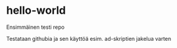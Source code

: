 # hello-world
Ensimmäinen testi repo

Testataan githubia ja sen käyttöä esim. ad-skriptien jakelua varten
